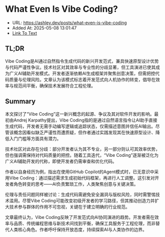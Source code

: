 # What Even Is Vibe Coding?
- URL: https://ashley.dev/posts/what-even-is-vibe-coding
- Added At: 2025-05-08 13:01:47
- [Link To Text](2025-05-08-what-even-is-vibe-coding_raw.md)

## TL;DR


Vibe Coding是AI通过自然指令生成代码的新兴开发范式，兼具快速原型设计优势与代码严谨性争议。技术社区对其效率与专业性的分歧显著，但工具演进已使其成为广义AI辅助开发模式。开发者逐渐依赖AI生成框架并聚焦创意决策，但需把控代码质量与伦理风险。文章认为该模式标志着开发范式向人机协作的转变，倡导在效率与规范间平衡，确保技术发展符合工程伦理。

## Summary


本文探讨了“Vibe Coding”这一新兴概念的起源、争议及其对软件开发的影响。最初由Andrej Karpathy提出，Vibe Coding指的是通过自然语言指令让AI助手直接生成代码，开发者无需手动编写逻辑或追踪状态，仅需描述意图并信任AI输出。尽管该概念因看似缺乏严谨性而遭质疑，但作者通过实践发现其在快速原型设计、降低入门门槛等方面具有潜力。

技术社区对此存在分歧：部分开发者认为其不专业，另一部分则认可其效率优势，但也强调需保持对代码质量的把控。随着工具迭代，“Vibe Coding”逐渐被泛化为广义AI辅助开发的代称，即使开发者仍需审查和优化代码。

作者以自身经历为例，指出在使用GitHub Copilot的Agent模式时，已无意识中采用Vibe Coding：通过描述需求生成初始代码框架，再进行人工调整。这引发对开发者角色转变的思考——AI负责繁琐工作，人类聚焦创意与关键决策。

伦理与责任问题同样被讨论：生成代码需避免安全漏洞与版权风险，同时需警惕技术滥用。尽管Vibe Coding可能改变初级开发者的学习路径，但其推动创造力并扩大技术参与群体的作用不可忽视，关键在于建立明确的行业规范。

文章最终认为，Vibe Coding反映了开发范式向AI协同演进的趋势。开发者需在效率与品质、传统编程思维与新技术间找到平衡，确保工具服务于工程伦理，而非替代人类核心角色。作者呼吁保持开放态度，持续探索AI与人类协作的边界。
